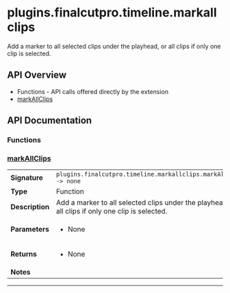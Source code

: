 # plugins.finalcutpro.timeline.markallclips

Add a marker to all selected clips under the playhead, or all clips if only one clip is selected.

## API Overview
* Functions - API calls offered directly by the extension
 * [markAllClips](#markAllClips)

## API Documentation

### Functions


### [markAllClips](#markAllClips)

|                                             |                                                                                     |
| --------------------------------------------|-------------------------------------------------------------------------------------|
| **Signature**                               | `plugins.finalcutpro.timeline.markallclips.markAllClips -> none`                                                                    |
| **Type**                                    | Function                                                                     |
| **Description**                             | Add a marker to all selected clips under the playhead, or all clips if only one clip is selected.                                                                     |
| **Parameters**                              | <ul><li>None</li></ul> |
| **Returns**                                 | <ul><li>None</li></ul>          |
| **Notes**                                   | <ul></ul>                |

---
